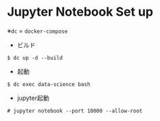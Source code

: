 # Jupyter Notebook Set up
※`dc` = `docker-compose`

* ビルド
```
$ dc up -d --build
```

* 起動
```
$ dc exec data-science bash
```

* jupyter起動
```
# jupyter notebook --port 10000 --allow-root
```

